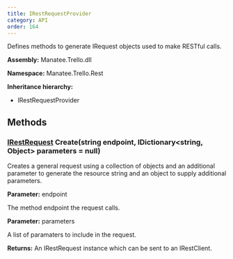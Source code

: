 ```yaml
---
title: IRestRequestProvider
category: API
order: 164
---
```


Defines methods to generate IRequest objects used to make RESTful calls.

**Assembly:** Manatee.Trello.dll

**Namespace:** Manatee.Trello.Rest

**Inheritance hierarchy:**

- IRestRequestProvider

## Methods

### [IRestRequest](../IRestRequest#irestrequest) Create(string endpoint, IDictionary&lt;string, Object&gt; parameters = null)

Creates a general request using a collection of objects and an additional parameter to generate the resource string and an object to supply additional parameters.

**Parameter:** endpoint

The method endpoint the request calls.

**Parameter:** parameters

A list of paramaters to include in the request.

**Returns:** An IRestRequest instance which can be sent to an IRestClient.

